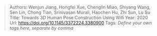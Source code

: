 > Authors: Wenjun Jiang, Hongfei Xue, Chenglin Miao, Shiyang Wang, Sen Lin, Chong Tian, Srinivasan Murali, Haochen Hu, Zhi Sun, Lu Su
> Title: Towards 3D Human Pose Construction Using Wifi
> Year: 2020
> Url: https://doi.org/10.1145/3372224.3380900
> Tags: *Define your own tags here, separate by comma*